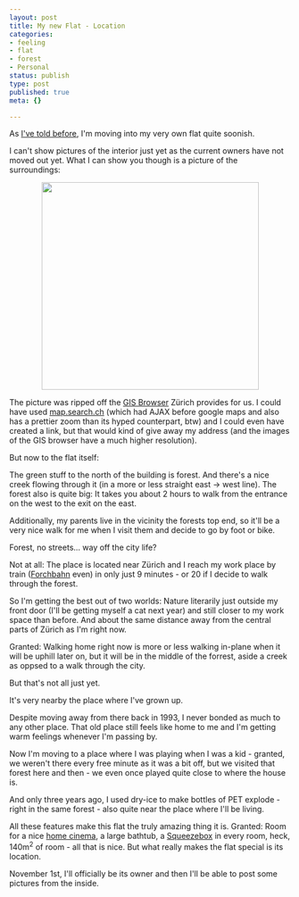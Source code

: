 ```yaml
---
layout: post
title: My new Flat - Location
categories:
- feeling
- flat
- forest
- Personal
status: publish
type: post
published: true
meta: {}

---
```

<p>As <a href="/archives/313-Where-have-I-been.html">I've told before</a>, I'm moving into my very own flat quite soonish.</p>
<p>I can't show pictures of the interior just yet as the current owners have not moved out yet. What I can show you though is a picture of the surroundings:</p>

<center><img width='389' height='372'  src="/uploads/FirefoxScreenSnapz001.png" alt="" /></center>

<p>The picture was ripped off the <a href="http://www.gis.zh.ch/gb4/bluevari/gb.asp">GIS Browser</a> Zürich provides for us. I could have used <a href="http://map.search.ch">map.search.ch</a> (which had AJAX before google maps and also has a prettier zoom than its hyped counterpart, btw) and I could even have created a link, but that would kind of give away my address (and the images of the GIS browser have a much higher resolution).</p>
<p>But now to the flat itself:</p>
<p>The green stuff to the north of the building is forest. And there's a nice creek flowing through it (in a more or less straight east -&gt; west line). The forest also is quite big: It takes you about 2 hours to walk from the entrance on the west to the exit on the east.</p>
<p>Additionally, my parents live in the vicinity the forests top end, so it'll be a very nice walk for me when I visit them and decide to go by foot or bike.</p>
<p>Forest, no streets... way off the city life?</p>
<p>Not at all: The place is located near Zürich and I reach my work place by train (<a href="/archives/98-Some-suburban-railways-I..html">Forchbahn</a> even) in only just 9 minutes - or 20 if I decide to walk through the forest.</p>
<p>So I'm getting the best out of two worlds: Nature literarily just outside my front door (I'll be getting myself a cat next year) and still closer to my work space than before. And about the same distance away from the central parts of Zürich as I'm right now.</p>
<p>Granted: Walking home right now is more or less walking in-plane when it will be uphill later on, but it will be in the middle of the forrest, aside a creek as oppsed to a walk through the city.</p>
<p>But that's not all just yet.</p>
<p>It's very nearby the place where I've grown up.</p>
<p>Despite moving away from there back in 1993, I never bonded as much to any other place. That old place still feels like home to me and I'm getting warm feelings whenever I'm passing by.</p>
<p>Now I'm moving to a place where I was playing when I was a kid - granted, we weren't there every free minute as it was a bit off, but we visited that forest here and then - we even once played quite close to where the house is.</p>
<p>And only three years ago, I used dry-ice to make bottles of PET explode - right in the same forest - also quite near the place where I'll be living.</p>
<p>All these features make this flat the truly amazing thing it is. Granted: Room for a nice <a href="/archives/318-Upgrading-the-home-entertainment-system.html">home cinema</a>, a large bathtub, a <a href="http://www.slimdevices.com/pi_squeezebox.html">Squeezebox</a> in every room, heck, 140m<sup>2</sup> of room - all that is nice. But what really makes the flat special is its location.</p>
<p>November 1st, I'll officially be its owner and then I'll be able to post some pictures from the inside.</p>
